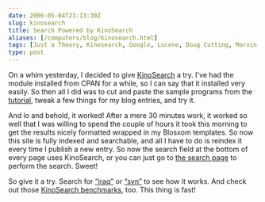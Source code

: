 ```yaml
--- 
date: 2006-05-04T23:13:30Z
slug: kinosearch
title: Search Powered by KinoSearch
aliases: [/computers/blog/kinosearch.html]
tags: [Just a Theory, Kinosearch, Google, Lucene, Doug Cutting, Marvin Humphries]
type: post
---
```


On a whim yesterday, I decided to give [KinoSearch] a try. I've had the module
installed from CPAN for a while, so I can say that it installed very easily. So
then all I did was to cut and paste the sample programs from the [tutorial],
tweak a few things for my blog entries, and try it.

And lo and behold, it worked! After a mere 30 minutes work, it worked so well
that I was willing to spend the couple of hours it took this morning to get the
results nicely formatted wrapped in my Blosxom templates. So now this site is
fully indexed and searchable, and all I have to do is reindex it every time I
publish a new entry. So now the search field at the bottom of every page uses
KinoSearch, or you can just go to [the search page] to perform the search.
Sweet!

So give it a try. Search for [“iraq”] or [“svn”] to see how it works. And check
out those [KinoSearch benchmarks], too. This thing is fast!

  [KinoSearch]: http://www.rectangular.com/kinosearch/
    "KinoSearch: A Perl search engine library"
  [tutorial]: https://metacpan.org/dist/KinoSearch/lib/KinoSearch/Docs/Tutorial.pod
    "KinoSearch::Docs::Tutorial - sample indexing and search applications"
  [the search page]: /search.cgi "Search Just a Theory"
  [“iraq”]: /search.cgi?q=iraq "Search for “iraq”"
  [“svn”]: /search.cgi?q=svn "Search for “svn”"
  [KinoSearch benchmarks]: http://www.rectangular.com/kinosearch/benchmarks.html
